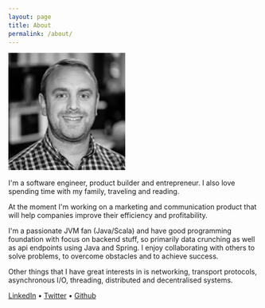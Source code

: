 ```yaml
---
layout: page
title: About
permalink: /about/
---
```


![Martin Pring](/assets/images/mp.png)

I'm a software engineer, product builder and entrepreneur. I also love spending time with my family, traveling and reading.

At the moment I'm working on a marketing and communication product that will help companies improve their efficiency and profitability.

I'm a passionate JVM fan (Java/Scala) and have good programming foundation with focus on backend stuff, so primarily data crunching as well as api endpoints using Java and Spring. I enjoy collaborating with others to solve problems, to overcome obstacles and to achieve success.

Other things that I have great interests in is networking, transport protocols, asynchronous I/O, threading, distributed and decentralised systems.


[LinkedIn](https://www.linkedin.com/in/martinpring/) • [Twitter](https://twitter.com/mpkarlban) • [Github](https://github.com/martinpring)